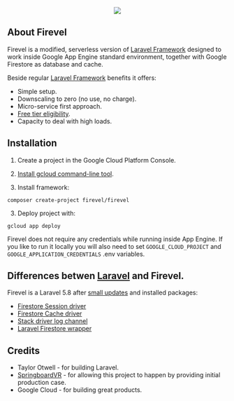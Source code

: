 <p align="center"><img src="https://storage.googleapis.com/firevel-public/images/logo.png"></p>

## About Firevel

Firevel is a modified, serverless version of [Laravel Framework](https://laravel.com/) designed to work inside Google App Engine standard environment, together with Google Firestore as database and cache.

Beside regular [Laravel Framework](https://laravel.com/) benefits it offers:

- Simple setup.
- Downscaling to zero (no use, no charge).
- Micro-service first approach.
- [Free tier eligibility](https://cloud.google.com/free/).
- Capacity to deal with high loads.

## Installation

1) Create a project in the Google Cloud Platform Console.

2) [Install gcloud command-line tool](https://cloud.google.com/sdk/gcloud/).

3) Install framework:
```
composer create-project firevel/firevel
```

3) Deploy project with:
```
gcloud app deploy
```

Firevel does not require any credentials while running inside App Engine. If you like to run it locally you will also need to set `GOOGLE_CLOUD_PROJECT` and `GOOGLE_APPLICATION_CREDENTIALS` .env variables.

## Differences betwen [Laravel](https://laravel.com) and Firevel.

Firevel is a Laravel 5.8 after [small updates](https://github.com/firevel/firevel/commits/master) and installed packages:
- [Firestore Session driver](https://github.com/firevel/firestore-session-driver)
- [Firestore Cache driver](https://github.com/firevel/firestore-cache-driver)
- [Stack driver log channel](https://github.com/firevel/stackdriver-log-channel)
- [Laravel Firestore wrapper](https://github.com/firevel/firestore)

## Credits
- Taylor Otwell - for building Laravel.
- [SpringboardVR](https://springboardvr.com/) - for allowing this project to happen by providing initial production case.
- Google Cloud - for building great products.
